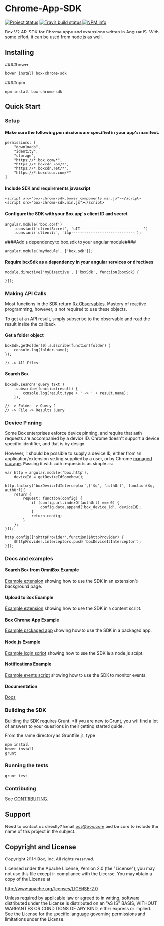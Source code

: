 Chrome-App-SDK
==============

[![Project Status](http://opensource.box.com/badges/active.svg)](http://opensource.box.com/badges)
[![Travis build status](https://travis-ci.org/box/Chrome-App-SDK.png?branch=master)](https://travis-ci.org/box/Chrome-App-SDK)
[![NPM info](https://nodei.co/npm/box-chrome-sdk.png?downloads=true)](https://www.npmjs.com/package/box-chrome-sdk)

Box V2 API SDK for Chrome apps and extensions written in AngularJS. With some effort, it can be used from node.js as well.

Installing
----------

####bower

    bower install box-chrome-sdk

####npm

    npm install box-chrome-sdk

Quick Start
-----------

### Setup

#### Make sure the following permissions are specified in your app's manifest:

    permissions: [
        "downloads",
        "identity",
        "storage",
        "https://*.box.com/*",
        "https://*.boxcdn.com/*",
        "https://*.boxcdn.net/*",
        "https://*.boxcloud.com/*"
    ]

#### Include SDK and requirements javascript

    <script src="box-chrome-sdk.bower_components.min.js"></script>
    <script src="box-chrome-sdk.min.js"></script>

#### Configure the SDK with your Box app's client ID and secret

    angular.module('box.conf')
        .constant('clientSecret', 'uII-----------------------------')
        .constant('clientId', 'i3p-----------------------------');

####Add a dependency to box.sdk to your angular module####

    angular.module('myModule', ['box.sdk']);

#### Require boxSdk as a dependency in your angular services or directives

    module.directive('myDirective', ['boxSdk', function(boxSdk) {

    }]);

### Making API Calls

Most functions in the SDK return [Rx Observables](https://github.com/Reactive-Extensions/RxJS/blob/master/doc/api/core/observable.md).
Mastery of reactive programming, however, is not required to use these objects.

To get at an API result, simply subscribe to the observable and read the result inside the callback.

#### Get a folder object

    boxSdk.getFolder(0).subscribe(function(folder) {
        console.log(folder.name);
    });

    // -> All Files

#### Search Box

    boxSdk.search('query text')
        .subscribe(function(result) {
            console.log(result.type + ' -> ' + result.name);
        });

    // -> Folder -> Query 1
    // -> File -> Results Query

### Device Pinning

Some Box enterprises enforce device pinning, and require that auth requests are accompanied by a device ID. Chrome doesn't support a device specific identifier, and that is by design.

However, it should be possible to supply a device ID, either from an application/extension setting supplied by a user, or by Chrome [managed storage](http://www.chromium.org/administrators/).  Passing it with auth requests is as simple as:

    var http = angular.module('box.http'),
        deviceId = getDeviceIdSomehow();

    http.factory('boxDeviceIdInterceptor',['$q', 'authUrl', function($q, authUrl){
        return {
            request: function(config) {
                if (config.url.indexOf(authUrl) === 0) {
                    config.data.append('box_device_id', deviceId);
                }
                return config;
            }
        };
    }]);

    http.config(['$httpProvider',function($httpProvider) {
        $httpProvider.interceptors.push('boxDeviceIdInterceptor');
    }]);


### Docs and examples

#### Search Box from OmniBox Example

[Example extension](demo/search_extension/README.md) showing how to use the SDK in an extension's background page.

#### Upload to Box Example

[Example extension](demo/uploader_extension/README.md) showing how to use the SDK in a content script.

#### Box Chrome App Example

[Example packaged app](demo/box_app/README.md) showing how to use the SDK in a packaged app.

#### Node.js Example

[Example login script](demo/node/README.md) showing how to use the SDK in a node.js script.

#### Notifications Example

[Example events script](demo/notifications/README.md) showing how to use the SDK to monitor events.

#### Documentation

[Docs](doc/readme.md)

### Building the SDK

Building the SDK requires Grunt.
*If you are new to Grunt, you will find a lot of answers to your questions in their [getting started guide](http://gruntjs.com/getting-started).

From the same directory as Gruntfile.js, type

    npm install
    bower install
    grunt

### Running the tests

    grunt test

### Contributing

See [CONTRIBUTING](blob/master.CONTRIBUTING.md).

## Support

Need to contact us directly? Email oss@box.com and be sure to include the name of this project in the subject.

## Copyright and License

Copyright 2014 Box, Inc. All rights reserved.

Licensed under the Apache License, Version 2.0 (the "License");
you may not use this file except in compliance with the License.
You may obtain a copy of the License at

   http://www.apache.org/licenses/LICENSE-2.0

Unless required by applicable law or agreed to in writing, software
distributed under the License is distributed on an "AS IS" BASIS,
WITHOUT WARRANTIES OR CONDITIONS OF ANY KIND, either express or implied.
See the License for the specific language governing permissions and
limitations under the License.